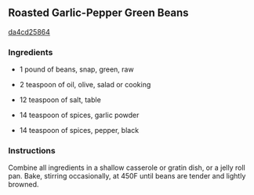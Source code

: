 ## Roasted Garlic-Pepper Green Beans

[da4cd25864](http://www.food.com/recipe/roasted-garlic-pepper-green-beans-128806)

### Ingredients

 - 1 pound of beans, snap, green, raw

 - 2 teaspoon of oil, olive, salad or cooking

 - 12 teaspoon of salt, table

 - 14 teaspoon of spices, garlic powder

 - 14 teaspoon of spices, pepper, black

### Instructions

Combine all ingredients in a shallow casserole or gratin dish, or a jelly roll pan. Bake, stirring occasionally, at 450F until beans are tender and lightly browned.